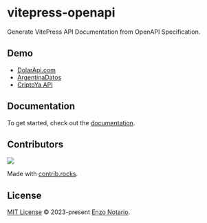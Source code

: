 # vitepress-openapi

Generate VitePress API Documentation from OpenAPI Specification.

## Demo

- [DolarApi.com](https://dolarapi.com/)
- [ArgentinaDatos](https://argentinadatos.com/)
- [CriptoYa API](https://docs.criptoya.com/)

## Documentation

To get started, check out the [documentation](https://vitepress-openapi.vercel.app/).


## Contributors

<a href="https://github.com/enzonotario/vitepress-openapi/graphs/contributors">
  <img src="https://contrib.rocks/image?repo=enzonotario/vitepress-openapi" />
</a>

Made with [contrib.rocks](https://contrib.rocks).


## License

[MIT License](./LICENSE) © 2023-present [Enzo Notario](https://github.com/enzonotario).
